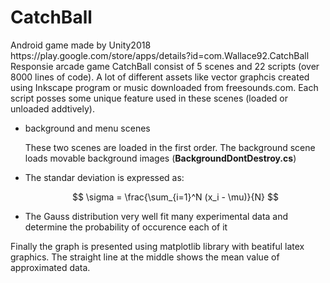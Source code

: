 



# CatchBall 
<!DOCTYPE html>
<html>
<head>
  <meta charset="utf-8">
  <meta name="viewport" content="width=device-width">

</head>
<body>
 Android game made by Unity2018 <br>
  https://play.google.com/store/apps/details?id=com.Wallace92.CatchBall  <br>
  Responsie arcade game CatchBall consist of 5 scenes and 22 scripts (over 8000 lines of code). A lot of different assets like vector graphcis created using Inkscape program or music downloaded from freesounds.com. Each script posses some unique feature used in these scenes (loaded or unloaded addtively).
  
<ul>
  <li>background and menu scenes </li>
  <p>
 These two scenes are loaded in the first order. The background scene loads movable background images (<b>BackgroundDontDestroy.cs</b>)
</p>
  <li>The standar deviation is expressed as:
  
  $$ \sigma = \frac{\sum_{i=1}^N (x_i - \mu)}{N} $$

</li>
  <li>The Gauss distribution very well fit many experimental data and determine the probability of occurence each of it</li>
</ul>
Finally the graph is presented using matplotlib library with beatiful latex graphics. The straight line at the middle shows the mean value of approximated data.
</body>
</html>
